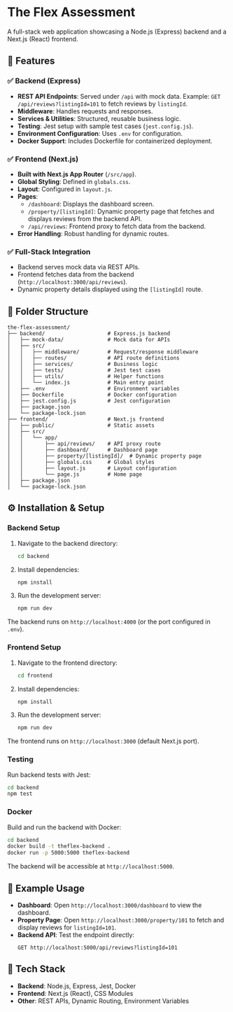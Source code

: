 # The Flex Assessment

A full-stack web application showcasing a Node.js (Express) backend and a Next.js (React) frontend.

## 🚀 Features

### ✅ Backend (Express)

- **REST API Endpoints**: Served under `/api` with mock data. Example: `GET /api/reviews?listingId=101` to fetch reviews by `listingId`.
- **Middleware**: Handles requests and responses.
- **Services & Utilities**: Structured, reusable business logic.
- **Testing**: Jest setup with sample test cases (`jest.config.js`).
- **Environment Configuration**: Uses `.env` for configuration.
- **Docker Support**: Includes Dockerfile for containerized deployment.

### ✅ Frontend (Next.js)

- **Built with Next.js App Router** (`/src/app`).
- **Global Styling**: Defined in `globals.css`.
- **Layout**: Configured in `layout.js`.
- **Pages**:
  - `/dashboard`: Displays the dashboard screen.
  - `/property/[listingId]`: Dynamic property page that fetches and displays reviews from the backend API.
  - `/api/reviews`: Frontend proxy to fetch data from the backend.
- **Error Handling**: Robust handling for dynamic routes.

### ✅ Full-Stack Integration

- Backend serves mock data via REST APIs.
- Frontend fetches data from the backend (`http://localhost:3000/api/reviews`).
- Dynamic property details displayed using the `[listingId]` route.

## 📂 Folder Structure

```
the-flex-assessment/
├── backend/                    # Express.js backend
│   ├── mock-data/              # Mock data for APIs
│   ├── src/
│   │   ├── middleware/         # Request/response middleware
│   │   ├── routes/             # API route definitions
│   │   ├── services/           # Business logic
│   │   ├── tests/              # Jest test cases
│   │   ├── utils/              # Helper functions
│   │   └── index.js            # Main entry point
│   ├── .env                    # Environment variables
│   ├── Dockerfile              # Docker configuration
│   ├── jest.config.js          # Jest configuration
│   ├── package.json
│   └── package-lock.json
├── frontend/                   # Next.js frontend
│   ├── public/                 # Static assets
│   ├── src/
│   │   └── app/
│   │       ├── api/reviews/    # API proxy route
│   │       ├── dashboard/      # Dashboard page
│   │       ├── property/[listingId]/  # Dynamic property page
│   │       ├── globals.css     # Global styles
│   │       ├── layout.js       # Layout configuration
│   │       └── page.js         # Home page
│   ├── package.json
│   └── package-lock.json
```

## ⚙️ Installation & Setup

### Backend Setup

1. Navigate to the backend directory:
   ```bash
   cd backend
   ```

2. Install dependencies:
   ```bash
   npm install
   ```

3. Run the development server:
   ```bash
   npm run dev
   ```

The backend runs on `http://localhost:4000` (or the port configured in `.env`).

### Frontend Setup

1. Navigate to the frontend directory:
   ```bash
   cd frontend
   ```

2. Install dependencies:
   ```bash
   npm install
   ```

3. Run the development server:
   ```bash
   npm run dev
   ```

The frontend runs on `http://localhost:3000` (default Next.js port).

### Testing

Run backend tests with Jest:
```bash
cd backend
npm test
```

### Docker

Build and run the backend with Docker:
```bash
cd backend
docker build -t theflex-backend .
docker run -p 5000:5000 theflex-backend
```

The backend will be accessible at `http://localhost:5000`.

## 🔗 Example Usage

- **Dashboard**: Open `http://localhost:3000/dashboard` to view the dashboard.
- **Property Page**: Open `http://localhost:3000/property/101` to fetch and display reviews for `listingId=101`.
- **Backend API**: Test the endpoint directly:
  ```
  GET http://localhost:5000/api/reviews?listingId=101
  ```

## 📌 Tech Stack

- **Backend**: Node.js, Express, Jest, Docker
- **Frontend**: Next.js (React), CSS Modules
- **Other**: REST APIs, Dynamic Routing, Environment Variables